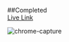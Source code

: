 ##Completed </br>
[Live Link](https://groceryitem.netlify.app/)


![chrome-capture](https://user-images.githubusercontent.com/57871796/154231877-f728e00e-ac5d-4379-9864-9bc6a932aec1.gif)
